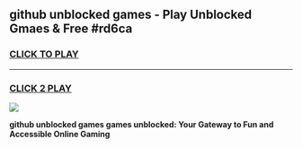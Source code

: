 
## github unblocked games - Play Unblocked Gmaes & Free #rd6ca
<h3>
<a href="https://news.freeplayer.one?title=github_unblocked_games&ref=03M">CLICK TO PLAY</a></h3>
<hr>

<h3>
<a href="https://news.freeplayer.one?title=github_unblocked_games&ref=03M">CLICK 2 PLAY</a>
  
</h3>

<a href="https://news.freeplayer.one?title=github_unblocked_games&ref=03M"><img src="https://clearcache.store/games.png"></a>


**github unblocked games games unblocked: Your Gateway to Fun and Accessible Online Gaming**
